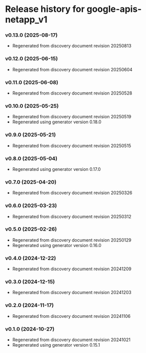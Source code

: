 # Release history for google-apis-netapp_v1

### v0.13.0 (2025-08-17)

* Regenerated from discovery document revision 20250813

### v0.12.0 (2025-06-15)

* Regenerated from discovery document revision 20250604

### v0.11.0 (2025-06-08)

* Regenerated from discovery document revision 20250528

### v0.10.0 (2025-05-25)

* Regenerated from discovery document revision 20250519
* Regenerated using generator version 0.18.0

### v0.9.0 (2025-05-21)

* Regenerated from discovery document revision 20250515

### v0.8.0 (2025-05-04)

* Regenerated using generator version 0.17.0

### v0.7.0 (2025-04-20)

* Regenerated from discovery document revision 20250326

### v0.6.0 (2025-03-23)

* Regenerated from discovery document revision 20250312

### v0.5.0 (2025-02-26)

* Regenerated from discovery document revision 20250129
* Regenerated using generator version 0.16.0

### v0.4.0 (2024-12-22)

* Regenerated from discovery document revision 20241209

### v0.3.0 (2024-12-15)

* Regenerated from discovery document revision 20241203

### v0.2.0 (2024-11-17)

* Regenerated from discovery document revision 20241106

### v0.1.0 (2024-10-27)

* Regenerated from discovery document revision 20241021
* Regenerated using generator version 0.15.1


